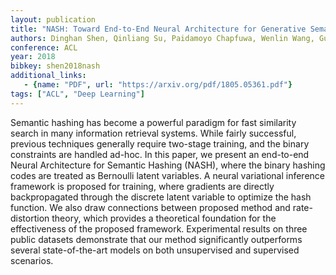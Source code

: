 ```yaml
---
layout: publication
title: "NASH: Toward End-to-End Neural Architecture for Generative Semantic Hashing"
authors: Dinghan Shen, Qinliang Su, Paidamoyo Chapfuwa, Wenlin Wang, Guoyin Wang, Lawrence Carin, Ricardo Henao
conference: ACL
year: 2018
bibkey: shen2018nash
additional_links:
   - {name: "PDF", url: "https://arxiv.org/pdf/1805.05361.pdf"}
tags: ["ACL", "Deep Learning"]
---
```

Semantic hashing has become a powerful paradigm for fast similarity search
in many information retrieval systems.
While fairly successful, previous techniques generally require two-stage training, and the binary constraints are handled ad-hoc. In this paper, we present
an end-to-end Neural Architecture for Semantic Hashing (NASH), where the binary
hashing codes are treated as Bernoulli latent variables. A neural variational inference framework is proposed for training, where gradients are directly backpropagated through the discrete latent
variable to optimize the hash function.
We also draw connections between proposed method and rate-distortion theory, which provides a theoretical foundation for the effectiveness of the proposed framework. Experimental results on
three public datasets demonstrate that our
method significantly outperforms several
state-of-the-art models on both unsupervised and supervised scenarios.
